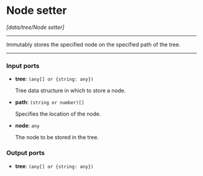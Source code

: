 # Node setter

_[data/tree/Node setter]_

---

Immutably stores the specified node on the specified path of the tree.<br>

---

### Input ports

* __tree__: ` (any[] or {string: any}) `

    Tree data structure in which to store a node.<br>


* __path__: ` (string or number)[] `

    Specifies the location of the node.<br>


* __node__: ` any `

    The node to be stored in the tree.<br>

### Output ports

* __tree__: ` (any[] or {string: any}) `

